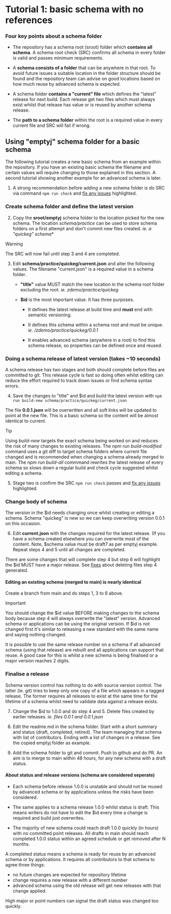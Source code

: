 # Tutorial 1: basic schema with no references

### Four key points about a schema folder

* The repository has a schema root (sroot) folder which **contains
  all schema**. A schema root check (SRC) confirms all schema in
  every folder is valid and passes minimum requirements.

* A **schema consists of a folder** that can be anywhere
  in that root. To avoid future issues a suitable
  location in the folder structure should be found and
  the repository team can advise on good locations based on
  how much reuse by advanced schema is expected.

* A schema folder **contains a "current" file** which defines
  the "latest" release for next build. Each release get
  two files which must always exist whilst that release
  has value or is reused by another schema release.
  
* The **path to a schema folder** within the root is a required
  value in every current file and SRC will fail if wrong.

## Using "emptyj" schema folder for a basic schema

The following tutorial creates a new basic schema from an
example within the repository. If you have an existing basic
schema the filename and certain values will require changing
to those explained in this section. A second tutorial showing
another example for an advanced schema is later. 

1. A strong recommendation before adding a new schema folder
   is do SRC via command `npm run check` and
   [fix any issues](srcfixes.md) highlighted. 

### Create schema folder and define the latest version

2. Copy the **sroot/emptyj** schema folder to the location picked
   for the new schema. The location *schema/practice* can
   be used to store schema folders on a first attempt and
   don't commit new files created. *ie. a "quickeg" schema**

> [!WARNING]
> The SRC will now fail until step 3 and 4 are completed.

3. Edit **schema/practice/quickeg/current.json** and alter
   the following values. The filename "current.json" is a
   required value in a schema folder. 

   * **"title"** value MUST match the new location in the schema
     root folder excluding the root. *ie. zdemo/practice/quickeg*

   * **$id** is the most important value. It has three purposes.

      * It defines the latest release at build time and **must**
            end with semantic versioning. 

      * It defines this schema within a schema root
            and must be unique.  *ie. /zdemo/practice/quickeg/0.0.1*

      * It enables advanced schema (anywhere in a root) to
           find this schema release, so properties can be defined
           once and reused.

### Doing a schema release of latest version (takes ~10 seconds)

A schema release has two stages and both should complete before
files are committed to git. This release cycle is fast so
doing often whilst editing can reduce the effort required
to track down issues or find schema syntax errors.

4. Save the changes to "title" and $id and build the latest version
with `npm run build-new schema/practice/quickeg/current.json`

The file **0.0.1.json** will be overwritten and all soft links
will be updated to point at the new file. This is a basic
schema so the content will be almost identical to current.

> [!TIP]
> Using *build-new* targets the exact schema being worked on
> and reduces the risk of many changes to existing
> releases. The *npm run build-modified* command uses
> a git diff to target schema folders where current file changed
> and is recommended when changing a schema already merged to
> main. The *npm run build-all* commmand rewrites the
> latest release of every schema so slows down a regular
> build and check cycle suggested whilst editing a schema.

5. Stage two is confirm the SRC `npm run check` passes
   and [fix any issues](srcfixes.md) highlighted.

### Change body of schema

The version in the $id needs changing once whilst creating or
editing a schema. Schema "quickeg" is new so we can keep
overwriting version 0.0.1 on this occasion.

6. Edit **current.json** with the changes required for
   the latest release. (If you have a schema created elsewhere
   you can overwrite most of the content. Note, $schema
   value must be draft7 as per emptyj example. Repeat
   steps 4 and 5 until all changes are completed.

There are some changes that will complete step 4 but step 6
will highlight the $id MUST have a major release. See 
[fixes](srcfixes.md) about deleting files step 4 generated.

#### Editing an existing schema (merged to main) is nearly identical

Create a branch from main and do steps 1, 3 to 6 above.

> [!IMPORTANT]
> You should change the $id value BEFORE making changes to the
> schema body because step 4 will always overwrite the "latest"
> version. Advanced schema or applications can be using the
> original version. If $id is not changed first it's similar
> to releasing a new standard with the same name and saying
> nothing changed.

It is possible to use the same release number on a schema if
all advanced schema (using that release) are rebuilt and
all applications can support that reuse. A good case for this
is whilst a new schema is being finalised or a major version
reaches 2 digits.

### Finalise a release

Schema version control has nothing to do with source version
control. The latter (ie. git) tries to keep only one copy of
a file which appears in a tagged release. The former requires
all releases to exist at the same time for the lifetime of
a schema whilst need to validate data against a release exists.

7. Change the $id to 1.0.0 and do step 4 and 5. Delete files
   created by earlier releases.  *ie. files 0.0.1 and 0.0.1.json*

8. Edit the readme.md in the schema folder. Start with a short
   summary and status (draft, completed, retired). The team managing
   that schema with list of contributors. Ending with a list of
   changes in a release. See the copied emptyj folder as example.

9. Add the schema folder to git and commit. Push to github
   and do PR. An aim is to merge to main within 48 hours, for
   any new schema with a draft status.

#### About status and release versions (schema are considered seperate)

* Each schema before release 1.0.0 is unstable and should not
be reused by advanced schema or by applications unless the risks
have been considered.

* The same applies to a schema release 1.0.0 whilst status
  is draft. This means writers do not have to edit the $id
  every time a change is required and build just overwrites.

* The majority of new schema could reach draft 1.0.0
  quickly (in hours) with no committed point releases. All
  drafts in main should reach completed 1.0.0 status within
  an agreed schedule or get removed after N months.
  
A completed status means a schema is ready for reuse by an
advanced schema or by applications. It requires all
contributors to that schema to agree three things:

  * no future changes are expected for repository lifetime
  * change requires a new release with a different number
  * advanced schema using the old release will get new
    releases with that change applied.

High major or point numbers can signal the draft status
was changed too quickly. 
